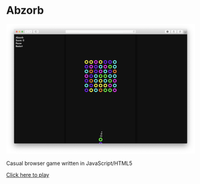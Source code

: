 Abzorb
======

![Abzorb](https://raw.githubusercontent.com/luciensn/Abzorb/master/abzorb.png)

Casual browser game written in JavaScript/HTML5

[Click here to play](https://luciensn.github.io/web/abzorb.html)